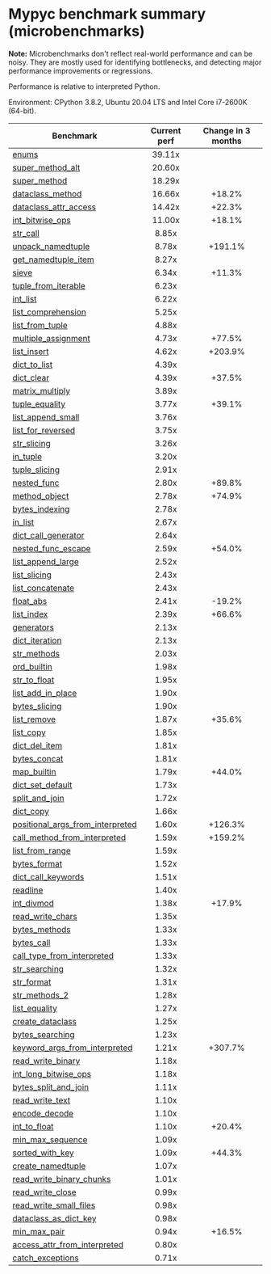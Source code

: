 # Mypyc benchmark summary (microbenchmarks)

**Note:** Microbenchmarks don't reflect real-world performance and can be noisy.
           They are mostly used for identifying bottlenecks, and detecting major performance
           improvements or regressions.

Performance is relative to interpreted Python.

Environment: CPython 3.8.2, Ubuntu 20.04 LTS and Intel Core i7-2600K (64-bit).

| Benchmark | Current perf | Change in 3 months |
| --- | :---: | :---: |
| [enums](benchmarks/enums.md) | 39.11x |  |
| [super_method_alt](benchmarks/super_method_alt.md) | 20.60x |  |
| [super_method](benchmarks/super_method.md) | 18.29x |  |
| [dataclass_method](benchmarks/dataclass_method.md) | 16.66x | +18.2% |
| [dataclass_attr_access](benchmarks/dataclass_attr_access.md) | 14.42x | +22.3% |
| [int_bitwise_ops](benchmarks/int_bitwise_ops.md) | 11.00x | +18.1% |
| [str_call](benchmarks/str_call.md) | 8.85x |  |
| [unpack_namedtuple](benchmarks/unpack_namedtuple.md) | 8.78x | +191.1% |
| [get_namedtuple_item](benchmarks/get_namedtuple_item.md) | 8.27x |  |
| [sieve](benchmarks/sieve.md) | 6.34x | +11.3% |
| [tuple_from_iterable](benchmarks/tuple_from_iterable.md) | 6.23x |  |
| [int_list](benchmarks/int_list.md) | 6.22x |  |
| [list_comprehension](benchmarks/list_comprehension.md) | 5.25x |  |
| [list_from_tuple](benchmarks/list_from_tuple.md) | 4.88x |  |
| [multiple_assignment](benchmarks/multiple_assignment.md) | 4.73x | +77.5% |
| [list_insert](benchmarks/list_insert.md) | 4.62x | +203.9% |
| [dict_to_list](benchmarks/dict_to_list.md) | 4.39x |  |
| [dict_clear](benchmarks/dict_clear.md) | 4.39x | +37.5% |
| [matrix_multiply](benchmarks/matrix_multiply.md) | 3.89x |  |
| [tuple_equality](benchmarks/tuple_equality.md) | 3.77x | +39.1% |
| [list_append_small](benchmarks/list_append_small.md) | 3.76x |  |
| [list_for_reversed](benchmarks/list_for_reversed.md) | 3.75x |  |
| [str_slicing](benchmarks/str_slicing.md) | 3.26x |  |
| [in_tuple](benchmarks/in_tuple.md) | 3.20x |  |
| [tuple_slicing](benchmarks/tuple_slicing.md) | 2.91x |  |
| [nested_func](benchmarks/nested_func.md) | 2.80x | +89.8% |
| [method_object](benchmarks/method_object.md) | 2.78x | +74.9% |
| [bytes_indexing](benchmarks/bytes_indexing.md) | 2.78x |  |
| [in_list](benchmarks/in_list.md) | 2.67x |  |
| [dict_call_generator](benchmarks/dict_call_generator.md) | 2.64x |  |
| [nested_func_escape](benchmarks/nested_func_escape.md) | 2.59x | +54.0% |
| [list_append_large](benchmarks/list_append_large.md) | 2.52x |  |
| [list_slicing](benchmarks/list_slicing.md) | 2.43x |  |
| [list_concatenate](benchmarks/list_concatenate.md) | 2.43x |  |
| [float_abs](benchmarks/float_abs.md) | 2.41x | -19.2% |
| [list_index](benchmarks/list_index.md) | 2.39x | +66.6% |
| [generators](benchmarks/generators.md) | 2.13x |  |
| [dict_iteration](benchmarks/dict_iteration.md) | 2.13x |  |
| [str_methods](benchmarks/str_methods.md) | 2.03x |  |
| [ord_builtin](benchmarks/ord_builtin.md) | 1.98x |  |
| [str_to_float](benchmarks/str_to_float.md) | 1.95x |  |
| [list_add_in_place](benchmarks/list_add_in_place.md) | 1.90x |  |
| [bytes_slicing](benchmarks/bytes_slicing.md) | 1.90x |  |
| [list_remove](benchmarks/list_remove.md) | 1.87x | +35.6% |
| [list_copy](benchmarks/list_copy.md) | 1.85x |  |
| [dict_del_item](benchmarks/dict_del_item.md) | 1.81x |  |
| [bytes_concat](benchmarks/bytes_concat.md) | 1.81x |  |
| [map_builtin](benchmarks/map_builtin.md) | 1.79x | +44.0% |
| [dict_set_default](benchmarks/dict_set_default.md) | 1.73x |  |
| [split_and_join](benchmarks/split_and_join.md) | 1.72x |  |
| [dict_copy](benchmarks/dict_copy.md) | 1.66x |  |
| [positional_args_from_interpreted](benchmarks/positional_args_from_interpreted.md) | 1.60x | +126.3% |
| [call_method_from_interpreted](benchmarks/call_method_from_interpreted.md) | 1.59x | +159.2% |
| [list_from_range](benchmarks/list_from_range.md) | 1.59x |  |
| [bytes_format](benchmarks/bytes_format.md) | 1.52x |  |
| [dict_call_keywords](benchmarks/dict_call_keywords.md) | 1.51x |  |
| [readline](benchmarks/readline.md) | 1.40x |  |
| [int_divmod](benchmarks/int_divmod.md) | 1.38x | +17.9% |
| [read_write_chars](benchmarks/read_write_chars.md) | 1.35x |  |
| [bytes_methods](benchmarks/bytes_methods.md) | 1.33x |  |
| [bytes_call](benchmarks/bytes_call.md) | 1.33x |  |
| [call_type_from_interpreted](benchmarks/call_type_from_interpreted.md) | 1.33x |  |
| [str_searching](benchmarks/str_searching.md) | 1.32x |  |
| [str_format](benchmarks/str_format.md) | 1.31x |  |
| [str_methods_2](benchmarks/str_methods_2.md) | 1.28x |  |
| [list_equality](benchmarks/list_equality.md) | 1.27x |  |
| [create_dataclass](benchmarks/create_dataclass.md) | 1.25x |  |
| [bytes_searching](benchmarks/bytes_searching.md) | 1.23x |  |
| [keyword_args_from_interpreted](benchmarks/keyword_args_from_interpreted.md) | 1.21x | +307.7% |
| [read_write_binary](benchmarks/read_write_binary.md) | 1.18x |  |
| [int_long_bitwise_ops](benchmarks/int_long_bitwise_ops.md) | 1.18x |  |
| [bytes_split_and_join](benchmarks/bytes_split_and_join.md) | 1.11x |  |
| [read_write_text](benchmarks/read_write_text.md) | 1.10x |  |
| [encode_decode](benchmarks/encode_decode.md) | 1.10x |  |
| [int_to_float](benchmarks/int_to_float.md) | 1.10x | +20.4% |
| [min_max_sequence](benchmarks/min_max_sequence.md) | 1.09x |  |
| [sorted_with_key](benchmarks/sorted_with_key.md) | 1.09x | +44.3% |
| [create_namedtuple](benchmarks/create_namedtuple.md) | 1.07x |  |
| [read_write_binary_chunks](benchmarks/read_write_binary_chunks.md) | 1.01x |  |
| [read_write_close](benchmarks/read_write_close.md) | 0.99x |  |
| [read_write_small_files](benchmarks/read_write_small_files.md) | 0.98x |  |
| [dataclass_as_dict_key](benchmarks/dataclass_as_dict_key.md) | 0.98x |  |
| [min_max_pair](benchmarks/min_max_pair.md) | 0.94x | +16.5% |
| [access_attr_from_interpreted](benchmarks/access_attr_from_interpreted.md) | 0.80x |  |
| [catch_exceptions](benchmarks/catch_exceptions.md) | 0.71x |  |
